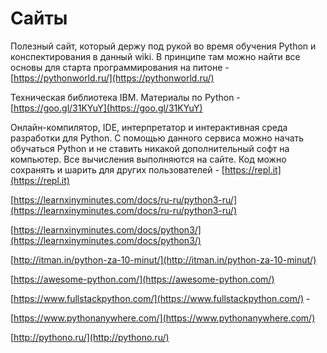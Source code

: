 # Сайты

Полезный сайт, который держу под рукой во время обучения Python и конспектирования в данный wiki. В принципе там можно найти все основы для старта программирования на питоне - [https://pythonworld.ru/](https://pythonworld.ru/)

Техническая библиотека IBM. Материалы по Python - [https://goo.gl/31KYuY](https://goo.gl/31KYuY)

Онлайн-компилятор, IDE, интерпретатор и интерактивная среда разработки для Python. С помощью данного сервиса можно начать обучаться Python и не ставить никакой дополнительный софт на компьютер. Все вычисления выполняются на сайте. Код можно сохранять и шарить для других пользователей - [https://repl.it](https://repl.it)

[https://learnxinyminutes.com/docs/ru-ru/python3-ru/](https://learnxinyminutes.com/docs/ru-ru/python3-ru/)

[https://learnxinyminutes.com/docs/python3/](https://learnxinyminutes.com/docs/python3/)

[http://itman.in/python-za-10-minut/](http://itman.in/python-za-10-minut/)

[https://awesome-python.com/](https://awesome-python.com/)

[https://www.fullstackpython.com/](https://www.fullstackpython.com/) -

[https://www.pythonanywhere.com/](https://www.pythonanywhere.com/)

[http://pythono.ru/](http://pythono.ru/)

